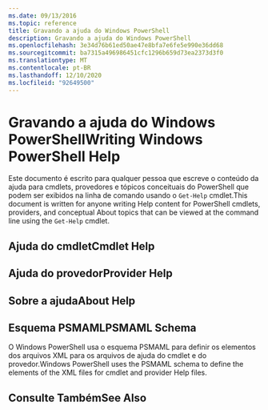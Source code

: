 ```yaml
---
ms.date: 09/13/2016
ms.topic: reference
title: Gravando a ajuda do Windows PowerShell
description: Gravando a ajuda do Windows PowerShell
ms.openlocfilehash: 3e34d76b61ed50ae47e8bfa7e6fe5e990e36dd68
ms.sourcegitcommit: ba7315a496986451cfc1296b659d73ea2373d3f0
ms.translationtype: MT
ms.contentlocale: pt-BR
ms.lasthandoff: 12/10/2020
ms.locfileid: "92649500"
---
```

# <a name="writing-windows-powershell-help"></a><span data-ttu-id="b6e98-103">Gravando a ajuda do Windows PowerShell</span><span class="sxs-lookup"><span data-stu-id="b6e98-103">Writing Windows PowerShell Help</span></span>

<span data-ttu-id="b6e98-104">Este documento é escrito para qualquer pessoa que escreve o conteúdo da ajuda para cmdlets, provedores e tópicos conceituais do PowerShell que podem ser exibidos na linha de comando usando o `Get-Help` cmdlet.</span><span class="sxs-lookup"><span data-stu-id="b6e98-104">This document is written for anyone writing Help content for PowerShell cmdlets, providers, and conceptual About topics that can be viewed at the command line using the `Get-Help` cmdlet.</span></span>

## <a name="cmdlet-help"></a><span data-ttu-id="b6e98-105">Ajuda do cmdlet</span><span class="sxs-lookup"><span data-stu-id="b6e98-105">Cmdlet Help</span></span>

## <a name="provider-help"></a><span data-ttu-id="b6e98-106">Ajuda do provedor</span><span class="sxs-lookup"><span data-stu-id="b6e98-106">Provider Help</span></span>

## <a name="about-help"></a><span data-ttu-id="b6e98-107">Sobre a ajuda</span><span class="sxs-lookup"><span data-stu-id="b6e98-107">About Help</span></span>

## <a name="psmaml-schema"></a><span data-ttu-id="b6e98-108">Esquema PSMAML</span><span class="sxs-lookup"><span data-stu-id="b6e98-108">PSMAML Schema</span></span>

 <span data-ttu-id="b6e98-109">O Windows PowerShell usa o esquema PSMAML para definir os elementos dos arquivos XML para os arquivos de ajuda do cmdlet e do provedor.</span><span class="sxs-lookup"><span data-stu-id="b6e98-109">Windows PowerShell uses the PSMAML schema to define the elements of the XML files for cmdlet and provider Help files.</span></span>

## <a name="see-also"></a><span data-ttu-id="b6e98-110">Consulte Também</span><span class="sxs-lookup"><span data-stu-id="b6e98-110">See Also</span></span>
